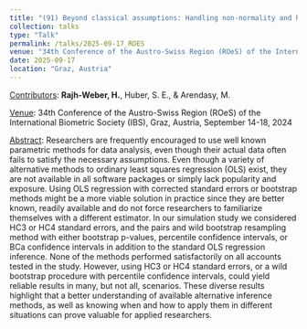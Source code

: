 ```yaml
---
title: "(91) Beyond classical assumptions: Handling non-normality and heteroskedasticity in linear regression"
collection: talks
type: "Talk"
permalink: /talks/2025-09-17_ROES
venue: "34th Conference of the Austro-Swiss Region (ROeS) of the International Biometric Society (IBS)"
date: 2025-09-17
location: "Graz, Austria"
---
```


<u>Contributors</u>: <b>Rajh-Weber, H.</b>, Huber, S. E., & Arendasy, M.

<u>Venue</u>: 34th Conference of the Austro-Swiss Region (ROeS) of the International Biometric Society (IBS), Graz, Austria, September 14-18, 2024

<u>Abstract</u>: Researchers are frequently encouraged to use well known parametric methods for data analysis, even though their actual data often fails to satisfy the necessary assumptions. Even though a variety of alternative methods to ordinary least squares regression (OLS) exist, they are not available in all software packages or simply lack popularity and exposure. Using OLS regression with corrected standard errors or bootstrap methods might be a more viable solution in practice since they are better known, readily available and do not force researchers to familiarize themselves with a different estimator. In our simulation study we considered HC3 or HC4 standard errors, and the pairs and wild bootstrap resampling method with either bootstrap p-values, percentile confidence intervals, or BCa confidence intervals in addition to the standard OLS regression inference. None of the methods performed satisfactorily on all accounts tested in the study. However, using HC3 or HC4 standard errors, or a wild bootstrap procedure with percentile confidence intervals, could yield reliable results in many, but not all, scenarios. These diverse results highlight that a better understanding of available alternative inference methods, as well as knowing when and how to apply them in different situations can prove valuable for applied researchers.

<!---
[Slides](http://stefaneha.github.io/files/2024-09-16_OEGP.pdf){:target="_blank"}
-->